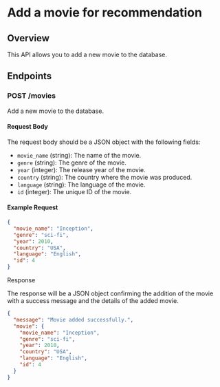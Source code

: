 # Add a movie for recommendation

## Overview

This API allows you to add a new movie to the database.

## Endpoints

### POST /movies

Add a new movie to the database.

#### Request Body
The request body should be a JSON object with the following fields:

- `movie_name` (string): The name of the movie.
- `genre` (string): The genre of the movie.
- `year` (integer): The release year of the movie.
- `country` (string): The country where the movie was produced.
- `language` (string): The language of the movie.
- `id` (integer): The unique ID of the movie.

#### Example Request

```json
{
  "movie_name": "Inception",
  "genre": "sci-fi",
  "year": 2010,
  "country": "USA",
  "language": "English",
  "id": 4
}
```

Response

The response will be a JSON object confirming the addition of the movie with a success message and the details of the added movie.

```json
{
  "message": "Movie added successfully.",
  "movie": {
    "movie_name": "Inception",
    "genre": "sci-fi",
    "year": 2010,
    "country": "USA",
    "language": "English",
    "id": 4
  }
}
```
